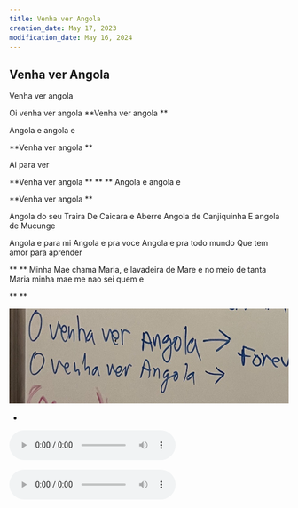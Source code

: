 ```yaml
---
title: Venha ver Angola
creation_date: May 17, 2023
modification_date: May 16, 2024
---
```



## Venha ver Angola

Venha ver angola 

Oi venha ver angola 
<chorus>
**Venha ver angola **

Angola e angola e 

**Venha ver angola **

Ai para ver 

**Venha ver angola **
**
**
Angola e angola e 

**Venha ver angola **
</chorus>

Angola do seu Traira 
De Caicara e Aberre 
Angola de Canjiquinha 
E angola de Mucunge 

**<Repeat chorus>**

Angola e para mi 
Angola e pra voce 
Angola e pra todo mundo 
Que tem amor para aprender

**<chorus />**
**
**
Minha Mae chama Maria,
e lavadeira de Mare 
e no meio de tanta Maria
minha mae me nao sei quem e

**<chorus />**
**
**
**<chorus />**

![Venha ver Angola](images/Venha%20ver%20Angola.jpeg)

* 



![Venha-ver-Angola-0-New-Recording-13.m4a](attachments/Venha-ver-Angola-0-New-Recording-13.m4a)

![Venha-ver-Angola-2-Venha-Ver-Angola-[jXS_Z6s6dek].mp3](attachments/Venha-ver-Angola-2-Venha-Ver-Angola-[jXS_Z6s6dek].mp3)